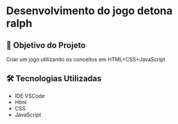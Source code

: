 <h1>Desenvolvimento do jogo detona ralph </h1>

<h2>🎯 Objetivo do Projeto</h2>
<p>Criar um jogo utilizando os conceitos em HTML+CSS+JavaScript</p>

<h2>🛠 Tecnologias Utilizadas</h2>

<ul>
    <li>IDE VSCode</li>
    <li>Html</li>
    <li>CSS</li>
    <li>JavaScript</li>
</ul>

